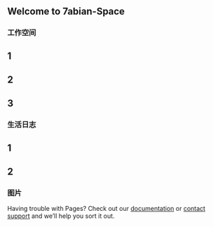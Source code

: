 ## Welcome to  7abian-Space



### 工作空间
## 1
## 2
## 3

### 生活日志

## 1
## 2

### 图片


Having trouble with Pages? Check out our [documentation](https://help.github.com/categories/github-pages-basics/) or [contact support](https://github.com/contact) and we’ll help you sort it out.
